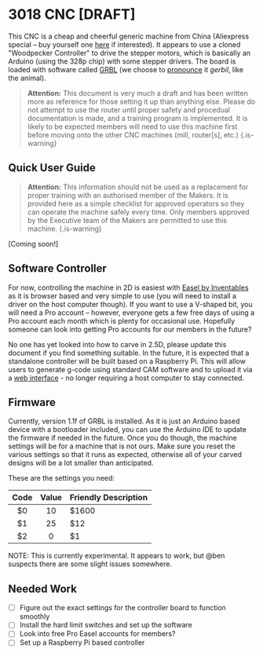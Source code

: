 <!-- TITLE: Woodpecker CNC -->
<!-- SUBTITLE: Basic operational overview of the generic desktop CNC -->

# 3018 CNC [DRAFT]

This CNC is a cheap and cheerful generic machine from China (Aliexpress special – buy yourself one [here](https://www.aliexpress.com/item/DIY-CNC-Router-Kits-3018-GRBL-Control-3-Axis-Plastic-Acrylic-PCB-PVC-Wood-Carving-Milling/32843780110.htmlhttps://www.aliexpress.com/item/DIY-CNC-Router-Kits-3018-GRBL-Control-3-Axis-Plastic-Acrylic-PCB-PVC-Wood-Carving-Milling/32843780110.html) if interested). It appears to use a cloned "Woodpecker Controller" to drive the stepper motors, which is basically an Arduino (using the 328p chip) with some stepper drivers. The board is loaded with software called [GRBL](https://github.com/grbl/grbl) (we choose to [pronounce](https://github.com/grbl/grbl/wiki/Frequently-Asked-Questions) it *gerbil*, like the animal).

> **Attention:** This document is very much a draft and has been written more as reference for those setting it up than anything else. Please do not attempt to use the router until proper safety and procedual documentation is made, and a training program is implemented. It is likely to be expected members will need to use this machine first before moving onto the other CNC machines (mill, router\[s], etc.)
{.is-warning}

## Quick User Guide

> **Attention:** This information should not be used as a replacement for proper training with an authorised member of the Makers. It is provided here as a simple checklist for approved operators so they can operate the machine safely every time. Only members approved by the Executive team of the Makers are permitted to use this machine.
{.is-warning}

\[Coming soon!]

## Software Controller

For now, controlling the machine in 2D is easiest with [Easel by Inventables](http://easel.inventables.com/) as it is browser based and very simple to use (you will need to install a driver on the host computer though). If you want to use a V-shaped bit, you will need a Pro account – however, everyone gets a few free days of using a Pro account each month which is plenty for occasional use. Hopefully someone can look into getting Pro accounts for our members in the future?

No one has yet looked into how to carve in 2.5D, please update this document if you find something suitable. In the future, it is expected that a standalone controller will be built based on a Raspberry Pi. This will allow users to generate g-code using standard CAM software and to upload it via a [web interface](https://github.com/andrewhodel/grblweb) - no longer requiring a host computer to stay connected.

## Firmware

Currently, version 1.1f of GRBL is installed. As it is just an Arduino based device with a bootloader included, you can use the Arduino IDE to update the firmware if needed in the future. Once you do though, the machine settings will be for a machine that is not ours. Make sure you reset the various settings so that it runs as expected, otherwise all of your carved designs will be a lot smaller than anticipated.

These are the settings you need:

| Code       | Value           | Friendly Description  |
|:-------------:|:-------------:| ----- |
| $0 | 10 | $1600 |
| $1 | 25 |   $12 |
| $2 | 0 |    $1 |

NOTE: This is currently experimental. It appears to work, but @ben suspects there are some slight issues somewhere.

## Needed Work

- [ ] Figure out the exact settings for the controller board to function smoothly
- [ ] Install the hard limit switches and set up the software
- [ ] Look into free Pro Easel accounts for members?
- [ ] Set up a Raspberry Pi based controller
